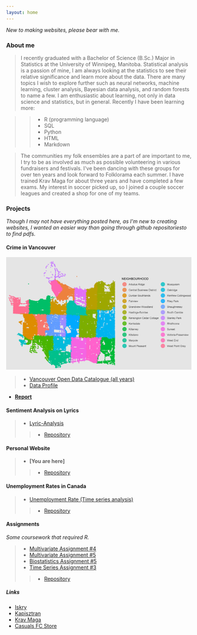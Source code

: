 ```yaml
---
layout: home
---
```


*New to making websites, please bear with me.*


### About me
>I recently graduated with a Bachelor of Science (B.Sc.) Major in Statistics at the University of Winnipeg, Manitoba. Statistical analysis is a passion of mine, I am always looking at the statistics to see their relative significance and learn more about the data. There are many topics I wish to explore further such as neural networks, machine learning, cluster analysis, Bayesian data analysis, and random forests to name a few. I am enthusiastic about learning, not only in data science and statistics, but in general. Recently I have been learning more:

>>* R (programming language)
>>* SQL 
>>* Python
>>* HTML 
>>* Markdown

>The communities my folk ensembles are a part of are important to me, I try to be as involved as much as possible volunteering in various fundraisers and festivals. I've been dancing with these groups for over ten years and look forward to Folklorama each summer. I have trained Krav Maga for about three years and have completed a few exams. My interest in soccer picked up, so I joined a couple soccer leagues and created a shop for one of my teams.

### Projects
*Though I may not have everything posted here, as I'm new to creating websites, I wanted an easier way than going through github repositoriesto to find pdfs.*
#### Crime in Vancouver

![Vancouver Crimes 2003-2019](assets/vancouver_plot.png)

>* [Vancouver Open Data Catalogue (all years)](https://data.vancouver.ca/datacatalogue/crime-data.htm)
>* [Data Profile](https://davidrucinski.github.io/Crime-in-Vancouver/data_profile_report.html)
* **[Report](https://davidrucinski.github.io/Crime-in-Vancouver/crime_in_Van.html)**


#### Sentiment Analysis on Lyrics
>* [Lyric-Analysis](https://github.com/DavidRucinski/Lyrics/blob/master/lyrics_mining.pdf)
>>* [Repository](https://github.com/DavidRucinski/Lyrics)


#### Personal Website
>* **[You are here]**
>>* [Repository](https://github.com/DavidRucinski/davidrucinski.github.io)


#### Unemployment Rates in Canada
>* [Unemployment Rate (Time series analysis)](https://github.com/DavidRucinski/CanadianUnemployment/blob/master/Project_unemployment.pdf)
>>* [Repository](https://github.com/DavidRucinski/CanadianUnemployment)


#### Assignments
*Some coursework that required R.*
>* [Multivariate Assignment #4](https://github.com/DavidRucinski/Assignments/blob/master/multivar_As4.pdf)
>* [Multivariate Assignment #5](https://github.com/DavidRucinski/Assignments/blob/master/multi_as5.pdf)
>* [Biostatistics Assignment #5](https://github.com/DavidRucinski/Assignments/blob/master/as_5_biostat.pdf)
>* [Time Series Assignment #3](https://github.com/DavidRucinski/Assignments/blob/master/TimeSeriesAs3.pdf)
>>* [Repository](https://github.com/DavidRucinski/Assignments)




##### Links
- [Iskry](http://www.iskry.com/)
- [Kapisztran](https://en-gb.facebook.com/kapisztranensemble/)
- [Krav Maga](http://kravmaga-winnipeg.ca/?page_id=15)
- [Casuals FC Store](https://casualsfc.entripyshops.com/)
